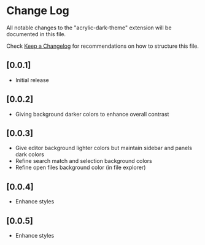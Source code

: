 # Change Log

All notable changes to the "acrylic-dark-theme" extension will be documented in this file.

Check [Keep a Changelog](http://keepachangelog.com/) for recommendations on how to structure this file.

## [0.0.1]

- Initial release

## [0.0.2]

- Giving background darker colors to enhance overall contrast

## [0.0.3]

- Give editor background lighter colors but maintain sidebar and panels dark colors
- Refine search match and selection background colors
- Refine open files background color (in file explorer)

## [0.0.4]

- Enhance styles

## [0.0.5]

- Enhance styles